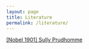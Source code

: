 ```yaml
---
layout: page
title: Literature
permalink: /literature/
---
```


[[Nobel 1901] Sully Prudhomme]({{site.url}/literature/nobel1901.md})
